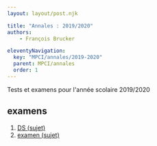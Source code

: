 ```yaml
---
layout: layout/post.njk 

title: "Annales : 2019/2020"
authors:
    - François Brucker

eleventyNavigation:
  key: "MPCI/annales/2019-2020"
  parent: MPCI/annales
  order: 1
---
```


<!-- début résumé -->

Tests et examens pour l'année scolaire 2019/2020

<!-- end résumé -->

## examens

1. [DS (sujet)](./ds.pdf)
2. [examen (sujet)](./MPCI_devoir_2019_2020.pdf)
